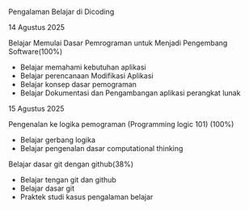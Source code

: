 Pengalaman Belajar di Dicoding

14 Agustus 2025

Belajar Memulai Dasar Pemrograman untuk Menjadi Pengembang Software(100%)
* Belajar memahami kebutuhan aplikasi
* Belajar perencanaan Modifikasi Aplikasi
* Belajar konsep dasar pemograman
* Belajar Dokumentasi dan Pengambangan aplikasi perangkat lunak

15 Agustus 2025

Pengenalan ke logika pemograman (Programming logic 101) (100%)
* Belajar gerbang logika
* Belajar pengenalan dasar computational thinking
  
Belajar dasar git dengan github(38%)
* Belajar tengan git dan github
* Belajar dasar git
* Praktek studi kasus pengalaman belajar
